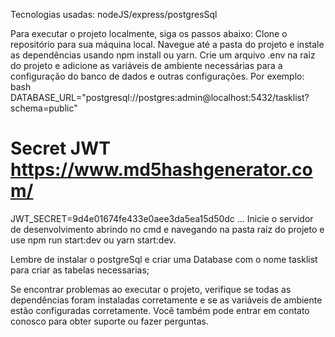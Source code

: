 Tecnologias usadas:
nodeJS/express/postgresSql

Para executar o projeto localmente, siga os passos abaixo:
Clone o repositório para sua máquina local.
Navegue até a pasta do projeto e instale as dependências usando npm install ou yarn.
Crie um arquivo .env na raiz do projeto e adicione as variáveis de ambiente necessárias para a configuração do banco de dados e outras configurações. Por exemplo:
bash
DATABASE_URL="postgresql://postgres:admin@localhost:5432/tasklist?schema=public"

# Secret JWT https://www.md5hashgenerator.com/

JWT_SECRET=9d4e01674fe433e0aee3da5ea15d50dc
...
Inicie o servidor de desenvolvimento abrindo no cmd e navegando na pasta raiz do projeto e use npm run start:dev ou yarn start:dev.

Lembre de instalar o postgreSql e criar uma Database com o nome tasklist para criar as tabelas necessarias;

Se encontrar problemas ao executar o projeto, verifique se todas as dependências foram instaladas 
corretamente e se as variáveis de ambiente estão configuradas corretamente.
Você também pode entrar em contato conosco para obter suporte ou fazer perguntas.
